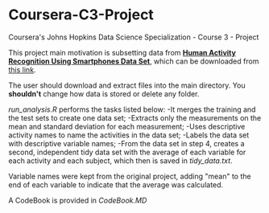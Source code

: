 # Coursera-C3-Project
Coursera's Johns Hopkins Data Science Specialization - Course 3 - Project

This project main motivation is subsetting data from [**Human Activity Recognition Using Smartphones Data Set**](http://archive.ics.uci.edu/ml/datasets/Human+Activity+Recognition+Using+Smartphones), which can be downloaded from [this link](https://d396qusza40orc.cloudfront.net/getdata%2Fprojectfiles%2FUCI%20HAR%20Dataset.zip).

The user should download and extract files into the main directory. You **shouldn't** change how data is stored or delete any folder.

*run_analysis.R* performs the tasks listed below:
-It merges the training and the test sets to create one data set;
-Extracts only the measurements on the mean and standard deviation for each measurement;
-Uses descriptive activity names to name the activities in the data set;
-Labels the data set with descriptive variable names;
-From the data set in step 4, creates a second, independent tidy data set with the average of each variable for each activity and each subject, which then is saved in *tidy_data.txt*.

Variable names were kept from the original project, adding "mean" to the end of each variable to indicate that the average was calculated.

A CodeBook is provided in *CodeBook.MD*

